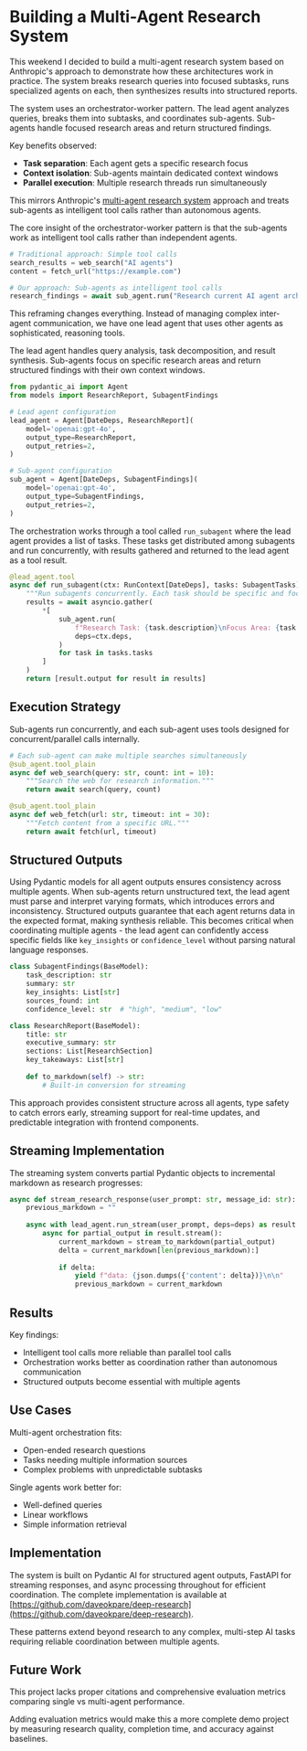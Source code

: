# Building a Multi-Agent Research System

This weekend I decided to build a multi-agent research system based on Anthropic's approach to demonstrate how these architectures work in practice. The system breaks research queries into focused subtasks, runs specialized agents on each, then synthesizes results into structured reports.

The system uses an orchestrator-worker pattern. The lead agent analyzes queries, breaks them into subtasks, and coordinates sub-agents. Sub-agents handle focused research areas and return structured findings.

Key benefits observed:
- **Task separation**: Each agent gets a specific research focus
- **Context isolation**: Sub-agents maintain dedicated context windows  
- **Parallel execution**: Multiple research threads run simultaneously

This mirrors Anthropic's [multi-agent research system](https://www.anthropic.com/engineering/multi-agent-research-system) approach and treats sub-agents as intelligent tool calls rather than autonomous agents.

The core insight of the orchestrator-worker pattern is that the sub-agents work as intelligent tool calls rather than independent agents.

```python
# Traditional approach: Simple tool calls
search_results = web_search("AI agents")
content = fetch_url("https://example.com")

# Our approach: Sub-agents as intelligent tool calls  
research_findings = await sub_agent.run("Research current AI agent architectures")
```

This reframing changes everything. Instead of managing complex inter-agent communication, we have one lead agent that uses other agents as sophisticated, reasoning tools.

The lead agent handles query analysis, task decomposition, and result synthesis. Sub-agents focus on specific research areas and return structured findings with their own context windows.

```python
from pydantic_ai import Agent
from models import ResearchReport, SubagentFindings

# Lead agent configuration
lead_agent = Agent[DateDeps, ResearchReport](
    model='openai:gpt-4o',
    output_type=ResearchReport,
    output_retries=2,
)

# Sub-agent configuration  
sub_agent = Agent[DateDeps, SubagentFindings](
    model='openai:gpt-4o',
    output_type=SubagentFindings,
    output_retries=2,
)
```

The orchestration works through a tool called `run_subagent` where the lead agent provides a list of tasks. These tasks get distributed among subagents and run concurrently, with results gathered and returned to the lead agent as a tool result.

```python
@lead_agent.tool
async def run_subagent(ctx: RunContext[DateDeps], tasks: SubagentTasks):
    """Run subagents concurrently. Each task should be specific and focused."""
    results = await asyncio.gather(
        *[
            sub_agent.run(
                f"Research Task: {task.description}\nFocus Area: {task.focus_area}",
                deps=ctx.deps,
            )
            for task in tasks.tasks
        ]
    )
    return [result.output for result in results]
```

## Execution Strategy

Sub-agents run concurrently, and each sub-agent uses tools designed for concurrent/parallel calls internally.

```python
# Each sub-agent can make multiple searches simultaneously
@sub_agent.tool_plain
async def web_search(query: str, count: int = 10):
    """Search the web for research information."""
    return await search(query, count)

@sub_agent.tool_plain  
async def web_fetch(url: str, timeout: int = 30):
    """Fetch content from a specific URL."""
    return await fetch(url, timeout)
```

## Structured Outputs

Using Pydantic models for all agent outputs ensures consistency across multiple agents. When sub-agents return unstructured text, the lead agent must parse and interpret varying formats, which introduces errors and inconsistency. Structured outputs guarantee that each agent returns data in the expected format, making synthesis reliable. This becomes critical when coordinating multiple agents - the lead agent can confidently access specific fields like `key_insights` or `confidence_level` without parsing natural language responses.

```python
class SubagentFindings(BaseModel):
    task_description: str
    summary: str
    key_insights: List[str]
    sources_found: int
    confidence_level: str  # "high", "medium", "low"

class ResearchReport(BaseModel):
    title: str
    executive_summary: str
    sections: List[ResearchSection]
    key_takeaways: List[str]
    
    def to_markdown(self) -> str:
        # Built-in conversion for streaming
```

This approach provides consistent structure across all agents, type safety to catch errors early, streaming support for real-time updates, and predictable integration with frontend components.

## Streaming Implementation

The streaming system converts partial Pydantic objects to incremental markdown as research progresses:

```python
async def stream_research_response(user_prompt: str, message_id: str):
    previous_markdown = ""
    
    async with lead_agent.run_stream(user_prompt, deps=deps) as result:
        async for partial_output in result.stream():
            current_markdown = stream_to_markdown(partial_output)
            delta = current_markdown[len(previous_markdown):]
            
            if delta:
                yield f"data: {json.dumps({'content': delta})}\n\n"
                previous_markdown = current_markdown
```

## Results

Key findings:
- Intelligent tool calls more reliable than parallel tool calls
- Orchestration works better as coordination rather than autonomous communication  
- Structured outputs become essential with multiple agents

## Use Cases

Multi-agent orchestration fits:
- Open-ended research questions
- Tasks needing multiple information sources
- Complex problems with unpredictable subtasks  

Single agents work better for:
- Well-defined queries
- Linear workflows
- Simple information retrieval

## Implementation

The system is built on Pydantic AI for structured agent outputs, FastAPI for streaming responses, and async processing throughout for efficient coordination. The complete implementation is available at [https://github.com/daveokpare/deep-research](https://github.com/daveokpare/deep-research).

These patterns extend beyond research to any complex, multi-step AI tasks requiring reliable coordination between multiple agents.

## Future Work

This project lacks proper citations and comprehensive evaluation metrics comparing single vs multi-agent performance.

Adding evaluation metrics would make this a more complete demo project by measuring research quality, completion time, and accuracy against baselines.